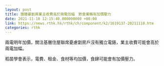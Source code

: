 ```yaml
---
layout: post
title: 團體憂劏房業主收費高於兩電加幅　飲食業稱有加價壓力
date: 2021-11-10 12:15:40.000000000 +08:00
link: https://news.rthk.hk/rthk/ch/component/k2/1619137-20211110.htm
categories: rthk
---
```


兩電明年加價，關注基層住屋聯席憂慮劏房戶沒有獨立電錶，業主收費可能會高於兩電加幅。

稻苗學會表示，電費、租金、食材等均加價，食肆可能會有加價壓力。
